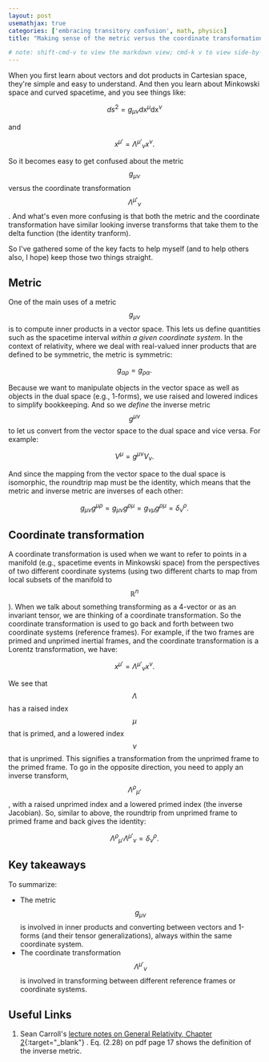 ```yaml
---
layout: post
usemathjax: true
categories: ['embracing transitory confusion', math, physics]
title: "Making sense of the metric versus the coordinate transformation"

# note: shift-cmd-v to view the markdown view; cmd-k v to view side-by-side, then can do 'toggle preview locking' command in the 3 dots in the preview tab
---
```


When you first learn about vectors and dot products in Cartesian space, they're simple and easy to understand. And then you learn about Minkowski space and curved spacetime, and you see things like:

$$
ds^2 = g_{\mu \nu} \mathrm{dx}^\mu \mathrm{dx}^\nu 
$$

and

$$
x^{\mu'} = {\Lambda^{\mu'}}_\nu x^\nu .
$$

So it becomes easy to get confused about the metric $$g_{\mu \nu}$$ versus the coordinate transformation $${\Lambda^{\mu'}}_\nu$$. And what's even more confusing is that both the metric and the coordinate transformation have similar looking inverse transforms that take them to the delta function (the identity tranform).

So I've gathered some of the key facts to help myself (and to help others also, I hope) keep those two things straight.

Metric
------

One of the main uses of a metric $$g_{\mu \nu}$$ is to compute inner products in a vector space. This lets us define quantities such as the spacetime interval *within a given coordinate system*. In the context of relativity, where we deal with real-valued inner products that are defined to be symmetric, the metric is symmetric:

$$
g_{\alpha \rho} = g_{\rho \alpha} .
$$

Because we want to manipulate objects in the vector space as well as  objects in the dual space (e.g., 1-forms), we use raised and lowered indices to simplify bookkeeping. And so we *define* the inverse metric $$g^{\mu \nu}$$ to let us convert from the vector space to the dual space and vice versa. For example:

$$
V^\mu = g^{\mu \nu} V_\nu .
$$

And since the mapping from the vector space to the dual space is isomorphic, the roundtrip map must be the identity, which means that the metric and inverse metric are inverses of each other:

$$
g_{\mu \nu} g^{\mu \rho} = g_{\mu \nu} g^{\rho \mu} = g_{\nu \mu} g^{\rho \mu} = \delta^\rho_\nu .
$$

Coordinate transformation
---------------
A coordinate transformation is used when we want to refer to points in a manifold (e.g., spacetime events in Minkowski space) from the perspectives of two different coordinate systems (using two different charts to map from local subsets of the manifold to $$\mathbb{R}^n$$). When we talk about something transforming as a 4-vector or as an invariant tensor, we are thinking of a coordinate transformation. So the coordinate transformation is used to go back and forth between two coordinate systems (reference frames). For example, if the two frames are primed and unprimed inertial frames, and the coordinate transformation is a Lorentz transformation, we have:

$$
x^{\mu'} = {\Lambda^{\mu'}}_\nu x^\nu .
$$

We see that $$\Lambda$$ has a raised index $$\mu$$ that is primed, and a lowered index $$\nu$$ that is unprimed. This signifies a transformation from the unprimed frame to the primed frame. To go in the opposite direction, you need to apply an inverse transform, $${\Lambda^{\rho}}_{\mu’}$$, with a raised unprimed index and a lowered primed index (the inverse Jacobian). So, similar to above, the roundtrip from unprimed frame to primed frame and back gives the identity:

$$
{\Lambda^{\rho}}_{\mu’} {\Lambda^{\mu'}}_\nu = \delta^\rho_\nu .
$$

Key takeaways
-------------
To summarize:
- The metric $$g_{\mu \nu}$$ is involved in inner products and converting between vectors and 1-forms (and their tensor generalizations), always within the same coordinate system.
- The coordinate transformation $${\Lambda^{\mu'}}_\nu$$ is involved in transforming between different reference frames or coordinate systems.

Useful Links
------------

1. Sean Carroll's [lecture notes on General Relativity, Chapter 2](https://preposterousuniverse.com/wp-content/uploads/grnotes-two.pdf){:target="_blank"} . Eq. (2.28) on pdf page 17 shows the definition of the inverse metric.

